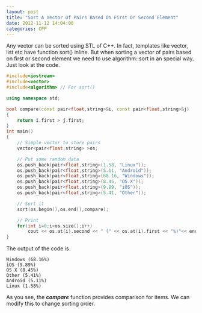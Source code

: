 ```yaml
---
layout: post
title: "Sort A Vector Of Pairs Based On First Or Second Element"
date: 2012-11-12 14:04:00
categories: CPP
---
```

Any vector can be sorted using STL of C++. In fact, templates like vector,
list etc have function sort() inline. But when sorting a vector of pairs based
on first or second element we need to use algorithm::sort in an special way.
Just look at the code.

```cpp
#include<iostream>
#include<vector>
#include<algorithm> // For sort()

using namespace std;

bool compare(const pair<float,string>&i, const pair<float,string>&j)
{
    return i.first > j.first;
}
int main()
{
    // Simple vector to store pairs
    vector<pair<float,string> >os;

    // Put some random data
    os.push_back(pair<float,string>(1.58, "Linux"));
    os.push_back(pair<float,string>(5.11, "Android"));
    os.push_back(pair<float,string>(68.16, "Windows"));
    os.push_back(pair<float,string>(8.45, "OS X"));
    os.push_back(pair<float,string>(9.89, "iOS"));
    os.push_back(pair<float,string>(5.41, "Other"));

    // Sort it
    sort(os.begin(),os.end(),compare);

    // Print
    for(int i=0;i<os.size();i++)
        cout << os.at(i).second << " (" << os.at(i).first << "%)"<< endl;
}
```
    
The output of the code is

```
Windows (68.16%)
iOS (9.89%)
OS X (8.45%)
Other (5.41%)
Android (5.11%)
Linux (1.58%)
```

As you see, the _**compare**_ function provides comparison for items. We can
modify this to change sorting order.

